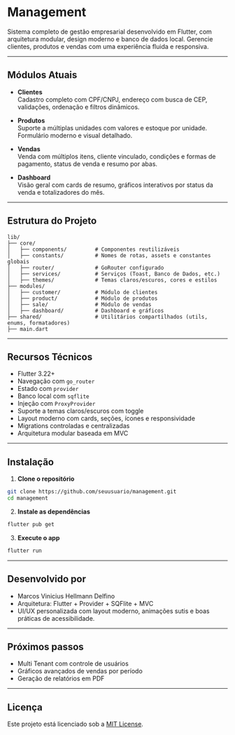# Management

Sistema completo de gestão empresarial desenvolvido em Flutter, com arquitetura modular, design moderno e banco de dados local. Gerencie clientes, produtos e vendas com uma experiência fluida e responsiva.

---

## Módulos Atuais

- **Clientes**  
  Cadastro completo com CPF/CNPJ, endereço com busca de CEP, validações, ordenação e filtros dinâmicos.

- **Produtos**  
  Suporte a múltiplas unidades com valores e estoque por unidade. Formulário moderno e visual detalhado.

- **Vendas**  
  Venda com múltiplos itens, cliente vinculado, condições e formas de pagamento, status de venda e resumo por abas.

- **Dashboard**  
  Visão geral com cards de resumo, gráficos interativos por status da venda e totalizadores do mês.

---

## Estrutura do Projeto

```plaintext
lib/
├── core/
│   ├── components/         # Componentes reutilizáveis
│   ├── constants/          # Nomes de rotas, assets e constantes globais
│   ├── router/             # GoRouter configurado
│   ├── services/           # Serviços (Toast, Banco de Dados, etc.)
│   ├── themes/             # Temas claros/escuros, cores e estilos
├── modules/
│   ├── customer/           # Módulo de clientes
│   ├── product/            # Módulo de produtos
│   ├── sale/               # Módulo de vendas
│   ├── dashboard/          # Dashboard e gráficos
├── shared/                 # Utilitários compartilhados (utils, enums, formatadores)
├── main.dart
```

---

## Recursos Técnicos

- Flutter 3.22+
- Navegação com `go_router`
- Estado com `provider`
- Banco local com `sqflite`
- Injeção com `ProxyProvider`
- Suporte a temas claros/escuros com toggle
- Layout moderno com cards, seções, ícones e responsividade
- Migrations controladas e centralizadas
- Arquitetura modular baseada em MVC

---

## Instalação

1. **Clone o repositório**

```bash
git clone https://github.com/seuusuario/management.git
cd management
```

2. **Instale as dependências**

```bash
flutter pub get
```

3. **Execute o app**

```bash
flutter run
```

---

## Desenvolvido por

- Marcos Vinicius Hellmann Delfino  
- Arquitetura: Flutter + Provider + SQFlite + MVC  
- UI/UX personalizada com layout moderno, animações sutis e boas práticas de acessibilidade.

---

## Próximos passos

- Multi Tenant com controle de usuários
- Gráficos avançados de vendas por período
- Geração de relatórios em PDF

---

## Licença

Este projeto está licenciado sob a [MIT License](LICENSE).
